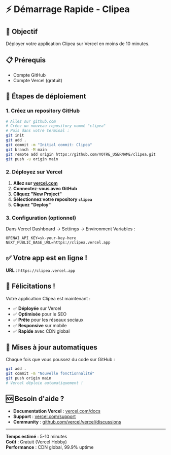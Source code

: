 # ⚡ Démarrage Rapide - Clipea

## 🎯 Objectif
Déployer votre application Clipea sur Vercel en moins de 10 minutes.

## 📋 Prérequis
- Compte GitHub
- Compte Vercel (gratuit)

## 🚀 Étapes de déploiement

### 1. Créez un repository GitHub
```bash
# Allez sur github.com
# Créez un nouveau repository nommé "clipea"
# Puis dans votre terminal :
git init
git add .
git commit -m "Initial commit: Clipea"
git branch -M main
git remote add origin https://github.com/VOTRE_USERNAME/clipea.git
git push -u origin main
```

### 2. Déployez sur Vercel
1. **Allez sur [vercel.com](https://vercel.com)**
2. **Connectez-vous avec GitHub**
3. **Cliquez "New Project"**
4. **Sélectionnez votre repository `clipea`**
5. **Cliquez "Deploy"**

### 3. Configuration (optionnel)
Dans Vercel Dashboard → Settings → Environment Variables :
```env
OPENAI_API_KEY=sk-your-key-here
NEXT_PUBLIC_BASE_URL=https://clipea.vercel.app
```

## ✅ Votre app est en ligne !

**URL** : `https://clipea.vercel.app`

## 🎉 Félicitations !

Votre application Clipea est maintenant :
- ✅ **Déployée** sur Vercel
- ✅ **Optimisée** pour le SEO
- ✅ **Prête** pour les réseaux sociaux
- ✅ **Responsive** sur mobile
- ✅ **Rapide** avec CDN global

## 🔄 Mises à jour automatiques

Chaque fois que vous poussez du code sur GitHub :
```bash
git add .
git commit -m "Nouvelle fonctionnalité"
git push origin main
# Vercel déploie automatiquement !
```

## 🆘 Besoin d'aide ?

- **Documentation Vercel** : [vercel.com/docs](https://vercel.com/docs)
- **Support** : [vercel.com/support](https://vercel.com/support)
- **Community** : [github.com/vercel/vercel/discussions](https://github.com/vercel/vercel/discussions)

---

**Temps estimé** : 5-10 minutes  
**Coût** : Gratuit (Vercel Hobby)  
**Performance** : CDN global, 99.9% uptime 